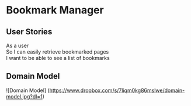 Bookmark Manager
====

User Stories
---

As a user  
So I can easily retrieve bookmarked pages  
I want to be able to see a list of bookmarks  

Domain Model 
---
![Domain Model] (https://www.dropbox.com/s/7liqm0kg86mslwe/domain-model.jpg?dl=1)